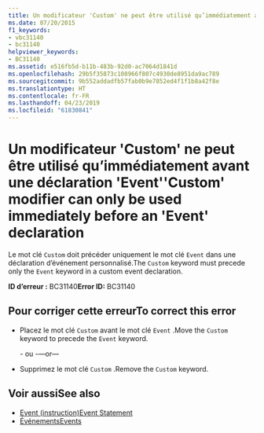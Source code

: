 ```yaml
---
title: Un modificateur 'Custom' ne peut être utilisé qu’immédiatement avant une déclaration 'Event'
ms.date: 07/20/2015
f1_keywords:
- vbc31140
- bc31140
helpviewer_keywords:
- BC31140
ms.assetid: e516fb5d-b11b-483b-92d0-ac7064d1841d
ms.openlocfilehash: 29b5f35873c108966f807c4930de8951da9ac789
ms.sourcegitcommit: 9b552addadfb57fab0b9e7852ed4f1f1b8a42f8e
ms.translationtype: HT
ms.contentlocale: fr-FR
ms.lasthandoff: 04/23/2019
ms.locfileid: "61830841"
---
```

# <a name="custom-modifier-can-only-be-used-immediately-before-an-event-declaration"></a><span data-ttu-id="73d9f-102">Un modificateur 'Custom' ne peut être utilisé qu’immédiatement avant une déclaration 'Event'</span><span class="sxs-lookup"><span data-stu-id="73d9f-102">'Custom' modifier can only be used immediately before an 'Event' declaration</span></span>
<span data-ttu-id="73d9f-103">Le mot clé `Custom` doit précéder uniquement le mot clé `Event` dans une déclaration d’événement personnalisé.</span><span class="sxs-lookup"><span data-stu-id="73d9f-103">The `Custom` keyword must precede only the `Event` keyword in a custom event declaration.</span></span>  
  
 <span data-ttu-id="73d9f-104">**ID d’erreur :** BC31140</span><span class="sxs-lookup"><span data-stu-id="73d9f-104">**Error ID:** BC31140</span></span>  
  
## <a name="to-correct-this-error"></a><span data-ttu-id="73d9f-105">Pour corriger cette erreur</span><span class="sxs-lookup"><span data-stu-id="73d9f-105">To correct this error</span></span>  
  
- <span data-ttu-id="73d9f-106">Placez le mot clé `Custom` avant le mot clé `Event` .</span><span class="sxs-lookup"><span data-stu-id="73d9f-106">Move the `Custom` keyword to precede the `Event` keyword.</span></span>  
  
     <span data-ttu-id="73d9f-107">- ou -</span><span class="sxs-lookup"><span data-stu-id="73d9f-107">—or—</span></span>  
  
- <span data-ttu-id="73d9f-108">Supprimez le mot clé `Custom` .</span><span class="sxs-lookup"><span data-stu-id="73d9f-108">Remove the `Custom` keyword.</span></span>  
  
## <a name="see-also"></a><span data-ttu-id="73d9f-109">Voir aussi</span><span class="sxs-lookup"><span data-stu-id="73d9f-109">See also</span></span>

- [<span data-ttu-id="73d9f-110">Event (instruction)</span><span class="sxs-lookup"><span data-stu-id="73d9f-110">Event Statement</span></span>](../../visual-basic/language-reference/statements/event-statement.md)
- [<span data-ttu-id="73d9f-111">Événements</span><span class="sxs-lookup"><span data-stu-id="73d9f-111">Events</span></span>](../../visual-basic/programming-guide/language-features/events/index.md)
